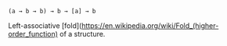 `(a → b → b) → b → [a] → b`

Left-associative [fold](https://en.wikipedia.org/wiki/Fold_(higher-order_function)
of a structure.
